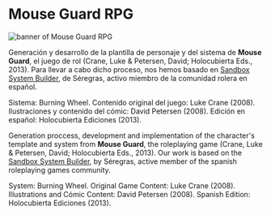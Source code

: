# Mouse Guard RPG

<img src="https://i.imgur.com/Hawi0Di.png"
     alt="banner of Mouse Guard RPG"
     style="float:center;" />

Generación y desarrollo de la plantilla de personaje y del sistema de **Mouse Guard**, el juego de rol (Crane, Luke & Petersen, David; Holocubierta Eds., 2013). Para llevar a cabo dicho proceso, nos hemos basado en [Sandbox System Builder](https://gitlab.com/rolnl/sandbox-system-builder/), de Séregras, activo miembro de la comunidad rolera en español.

Sistema: Burning Wheel.
Contenido original del juego: Luke Crane (2008).
Ilustraciones y contenido del cómic: David Petersen (2008).
Edición en español: Holocubierta Ediciones (2013).

Generation proccess, development and implementation of the character's template and system from **Mouse Guard**, the roleplaying game (Crane, Luke & Petersen, David; Holocubierta Eds., 2013). Our work is based on the [Sandbox System Builder](https://gitlab.com/rolnl/sandbox-system-builder), by Séregras, active member of the spanish roleplaying games community.

System: Burning Wheel.
Original Game Content: Luke Crane (2008).
Illustrations and Cómic Content: David Petersen (2008).
Spanish Edition: Holocubierta Ediciones (2013).
